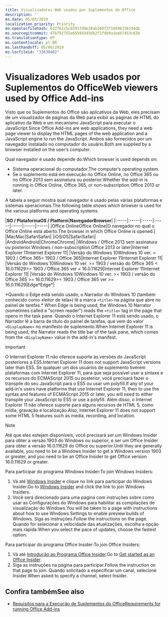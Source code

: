 ```yaml
---
title: Visualizadores Web usados por Suplementos do Office
description: ''
ms.date: 05/03/2019
localization_priority: Priority
ms.openlocfilehash: 632f62cbc02917d9e28ab260f3710498156194db
ms.sourcegitcommit: 47b792755e655043d3db2f1fdb9a1eeb7453c636
ms.translationtype: HT
ms.contentlocale: pt-BR
ms.lasthandoff: 05/06/2019
ms.locfileid: "33630402"
---
```

# <a name="web-viewers-used-by-office-add-ins"></a><span data-ttu-id="64233-102">Visualizadores Web usados por Suplementos do Office</span><span class="sxs-lookup"><span data-stu-id="64233-102">Web viewers used by Office Add-ins</span></span>

<span data-ttu-id="64233-103">Visto que os Suplementos do Office são aplicativos da Web, eles precisam de um visualizador de páginas da Web para exibir as páginas de HTML do aplicativo da Web e um mecanismo JavaScript para executar o JavaScript.</span><span class="sxs-lookup"><span data-stu-id="64233-103">Since Office Add-ins are web applications, they need a web page viewer to display the HTML pages of the web application and a JavaScript engine to run the JavaScript.</span></span> <span data-ttu-id="64233-104">Ambos são fornecidos por um navegador instalado no computador do usuário.</span><span class="sxs-lookup"><span data-stu-id="64233-104">Both are supplied by a browser installed on the user’s computer.</span></span>

<span data-ttu-id="64233-105">Qual navegador é usado depende do:</span><span class="sxs-lookup"><span data-stu-id="64233-105">Which browser is used depends on:</span></span>

- <span data-ttu-id="64233-106">Sistema operacional do computador.</span><span class="sxs-lookup"><span data-stu-id="64233-106">The computer’s operating system.</span></span>
- <span data-ttu-id="64233-107">Se o suplemento está em execução no Office Online, no Office 365 ou no Office 2013 sem assinatura ou posterior.</span><span class="sxs-lookup"><span data-stu-id="64233-107">Whether the add-in is running in Office Online, Office 365, or non-subscription Office 2013 or later.</span></span>

<span data-ttu-id="64233-108">A tabela a seguir mostra qual navegador é usado pelas várias plataformas e sistemas operacionais.</span><span class="sxs-lookup"><span data-stu-id="64233-108">The following table shows which browser is used for the various platforms and operating systems.</span></span>

|<span data-ttu-id="64233-109">**SO / Plataforma**</span><span class="sxs-lookup"><span data-stu-id="64233-109">**OS / Platform**</span></span>|<span data-ttu-id="64233-110">**Navegador**</span><span class="sxs-lookup"><span data-stu-id="64233-110">**Browser**</span></span>|
|:-----|:-----|:-----|:-----|:-----|:-----|:-----|
|<span data-ttu-id="64233-111">Office Online</span><span class="sxs-lookup"><span data-stu-id="64233-111">Office Online</span></span>|<span data-ttu-id="64233-112">O navegador no qual o Office Online está aberto.</span><span class="sxs-lookup"><span data-stu-id="64233-112">The browser in which Office Online is opened.</span></span>|
|<span data-ttu-id="64233-113">Mac</span><span class="sxs-lookup"><span data-stu-id="64233-113">Mac</span></span>|<span data-ttu-id="64233-114">Safari</span><span class="sxs-lookup"><span data-stu-id="64233-114">Safari</span></span>|
|<span data-ttu-id="64233-115">iOS</span><span class="sxs-lookup"><span data-stu-id="64233-115">iOS</span></span>|<span data-ttu-id="64233-116">Safari</span><span class="sxs-lookup"><span data-stu-id="64233-116">Safari</span></span>|
|<span data-ttu-id="64233-117">Android</span><span class="sxs-lookup"><span data-stu-id="64233-117">Android</span></span>|<span data-ttu-id="64233-118">Chrome</span><span class="sxs-lookup"><span data-stu-id="64233-118">Chrome</span></span>|
|<span data-ttu-id="64233-119">Windows / Office 2013 sem assinatura ou posterior.</span><span class="sxs-lookup"><span data-stu-id="64233-119">Windows / non-subscription Office 2013 or later</span></span>|<span data-ttu-id="64233-120">Internet Explorer 11</span><span class="sxs-lookup"><span data-stu-id="64233-120">Internet Explorer 11</span></span>|
|<span data-ttu-id="64233-121">Versão do Windows 10</span><span class="sxs-lookup"><span data-stu-id="64233-121">Windows 10 ver.</span></span> <span data-ttu-id="64233-122">< 1903 / Office 365</span><span class="sxs-lookup"><span data-stu-id="64233-122">< 1903 / Office 365</span></span>|<span data-ttu-id="64233-123">Internet Explorer 11</span><span class="sxs-lookup"><span data-stu-id="64233-123">Internet Explorer 11</span></span>|
|<span data-ttu-id="64233-124">Versão do Windows 10</span><span class="sxs-lookup"><span data-stu-id="64233-124">Windows 10 ver.</span></span> <span data-ttu-id="64233-125">>= 1903 / versão do Office 365 < 16.0.11629</span><span class="sxs-lookup"><span data-stu-id="64233-125">>= 1903 / Office 365 ver < 16.0.11629</span></span>|<span data-ttu-id="64233-126">Internet Explorer 11</span><span class="sxs-lookup"><span data-stu-id="64233-126">Internet Explorer 11</span></span>|
|<span data-ttu-id="64233-127">Versão do Windows 10</span><span class="sxs-lookup"><span data-stu-id="64233-127">Windows 10 ver.</span></span> <span data-ttu-id="64233-128">>= 1903 / versão do Office 365 >= 16.0.11629</span><span class="sxs-lookup"><span data-stu-id="64233-128">>= 1903 / Office 365 ver >= 16.0.11629</span></span>|<span data-ttu-id="64233-129">Edge\*</span><span class="sxs-lookup"><span data-stu-id="64233-129">Edge\*</span></span>|

<span data-ttu-id="64233-130">\*Quando o Edge está sendo usado, o Narrador do Windows 10 (também conhecido como «leitor de tela») lê a marca `<title>` na página que abre no painel de tarefas.</span><span class="sxs-lookup"><span data-stu-id="64233-130">\* When Edge is being used, the Windows 10 Narrator (sometimes called a "screen reader") reads the `<title>` tag in the page that opens in the task pane.</span></span> <span data-ttu-id="64233-131">Quando o Internet Explorer 11 está sendo usado, o Narrador lê a barra de título do painel de tarefas, que vem do valor `<DisplayName>` no manifesto de suplemento.</span><span class="sxs-lookup"><span data-stu-id="64233-131">When Internet Explorer 11 is being used, the Narrator reads the title bar of the task pane, which comes from the `<DisplayName>` value in the add-in's manifest.</span></span>

> [!IMPORTANT]
> <span data-ttu-id="64233-132">O Internet Explorer 11 não oferece suporte às versões do JavaScript posteriores a ES5.</span><span class="sxs-lookup"><span data-stu-id="64233-132">Internet Explorer 11 does not support JavaScript versions later than ES5.</span></span> <span data-ttu-id="64233-133">Se qualquer um dos usuários de suplemento tiverem plataformas com Internet Explorer 11, para que seja possível usar a sintaxe e os recursos do ECMAScript 2015 ou posterior, você precisará fazer o transpile do seu JavaScript para o ES5 ou usar um polyfill.</span><span class="sxs-lookup"><span data-stu-id="64233-133">If any of your add-in's users have platforms that use Internet Explorer 11, then to use the syntax and features of ECMAScript 2015 or later, you will need to either transpile your JavaScript to ES5 or use a polyfill.</span></span> <span data-ttu-id="64233-134">Além disso, o Internet Explorer 11 não oferece suporte para alguns recursos de HTML 5, como mídia, gravação e localização.</span><span class="sxs-lookup"><span data-stu-id="64233-134">Also, Internet Explorer 11 does not support some HTML 5 features such as media, recording, and location.</span></span>

> [!NOTE]
> <span data-ttu-id="64233-135">Até que eles estejam disponíveis, você precisará ser um Windows Insider para obter a versão 1903 do Windows ou superior, e ser um Office Insider para obter a versão 16.0.11629 do Office ou superior.</span><span class="sxs-lookup"><span data-stu-id="64233-135">Until they are generally available, you need to be a Windows Insider to get a Windows version 1903 or greater, and you need to be an Office Insider to get Office version 16.0.11629 or greater.</span></span>
>
> <span data-ttu-id="64233-136">Para participar do programa Windows Insider:</span><span class="sxs-lookup"><span data-stu-id="64233-136">To join Windows Insiders:</span></span>
> 
> 1. <span data-ttu-id="64233-137">Vá até [Windows Insider](https://insider.windows.com) e clique no link para participar do Windows Insider.</span><span class="sxs-lookup"><span data-stu-id="64233-137">Go to [Windows Insider](https://insider.windows.com) and click the link to join Windows Insiders.</span></span>
> 2. <span data-ttu-id="64233-138">Você será direcionado para uma página com instruções sobre como usar as Configurações do Windows para habilitar as compilações de visualização do Windows.</span><span class="sxs-lookup"><span data-stu-id="64233-138">You will be taken to a page with instructions about how to use Windows Settings to enable preview builds of Windows.</span></span> <span data-ttu-id="64233-139">Siga as instruções.</span><span class="sxs-lookup"><span data-stu-id="64233-139">Follow the instructions on the page.</span></span> <span data-ttu-id="64233-140">Quando for selecionar a velocidade das atualizações, escolha a opção mais rápida.</span><span class="sxs-lookup"><span data-stu-id="64233-140">When you select the pace of updates, choose the fastest option.</span></span>
>
> <span data-ttu-id="64233-141">Para participar do programa Office Insider:</span><span class="sxs-lookup"><span data-stu-id="64233-141">To join Office Insiders:</span></span>
> 
> 1. <span data-ttu-id="64233-142">Vá até [Introdução ao Programa Office Insider](https://insider.office.com/join).</span><span class="sxs-lookup"><span data-stu-id="64233-142">Go to [Get started as an Office Insider](https://insider.office.com/join).</span></span>
> 2. <span data-ttu-id="64233-143">Siga as instruções na página para participar.</span><span class="sxs-lookup"><span data-stu-id="64233-143">Follow the instruction on that page to join.</span></span> <span data-ttu-id="64233-144">Quando solicitado a especificar um canal, selecione Insider.</span><span class="sxs-lookup"><span data-stu-id="64233-144">When asked to specify a channel, select Insider.</span></span>

## <a name="see-also"></a><span data-ttu-id="64233-145">Confira também</span><span class="sxs-lookup"><span data-stu-id="64233-145">See also</span></span>

- [<span data-ttu-id="64233-146">Requisitos para a Execução de Suplementos do Office</span><span class="sxs-lookup"><span data-stu-id="64233-146">Requirements for running Office Add-ins</span></span>](requirements-for-running-office-add-ins.md)
